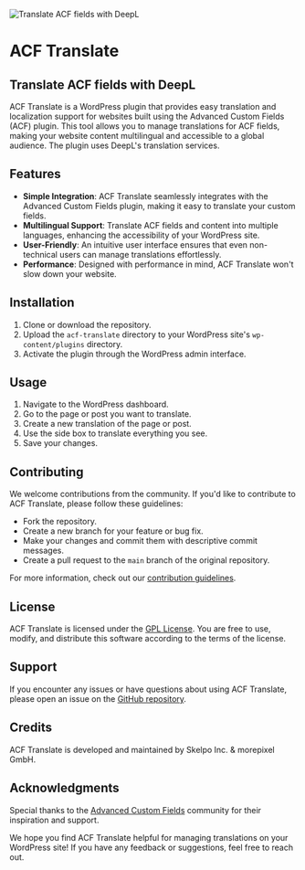 ![Translate ACF fields with DeepL](https://repository-images.githubusercontent.com/687052699/720eb8b7-5e07-4938-82a5-8525323a0eab)


# ACF Translate 
## Translate ACF fields with DeepL

ACF Translate is a WordPress plugin that provides easy translation and localization support for websites built using the Advanced Custom Fields (ACF) plugin. This tool allows you to manage translations for ACF fields, making your website content multilingual and accessible to a global audience. The plugin uses DeepL's translation services.

## Features

- **Simple Integration**: ACF Translate seamlessly integrates with the Advanced Custom Fields plugin, making it easy to translate your custom fields.
- **Multilingual Support**: Translate ACF fields and content into multiple languages, enhancing the accessibility of your WordPress site.
- **User-Friendly**: An intuitive user interface ensures that even non-technical users can manage translations effortlessly.
- **Performance**: Designed with performance in mind, ACF Translate won't slow down your website.

## Installation

1. Clone or download the repository.
2. Upload the `acf-translate` directory to your WordPress site's `wp-content/plugins` directory.
3. Activate the plugin through the WordPress admin interface.

## Usage

1. Navigate to the WordPress dashboard.
2. Go to the page or post you want to translate.
3. Create a new translation of the page or post.
4. Use the side box to translate everything you see.
5. Save your changes.

## Contributing

We welcome contributions from the community. If you'd like to contribute to ACF Translate, please follow these guidelines:

- Fork the repository.
- Create a new branch for your feature or bug fix.
- Make your changes and commit them with descriptive commit messages.
- Create a pull request to the `main` branch of the original repository.

For more information, check out our [contribution guidelines](CONTRIBUTING.md).

## License

ACF Translate is licensed under the [GPL License](LICENSE). You are free to use, modify, and distribute this software according to the terms of the license.

## Support

If you encounter any issues or have questions about using ACF Translate, please open an issue on the [GitHub repository](https://github.com/skelpo/acf-translate/issues).

## Credits

ACF Translate is developed and maintained by Skelpo Inc. & morepixel GmbH.

## Acknowledgments

Special thanks to the [Advanced Custom Fields](https://www.advancedcustomfields.com/) community for their inspiration and support.

We hope you find ACF Translate helpful for managing translations on your WordPress site! If you have any feedback or suggestions, feel free to reach out.
